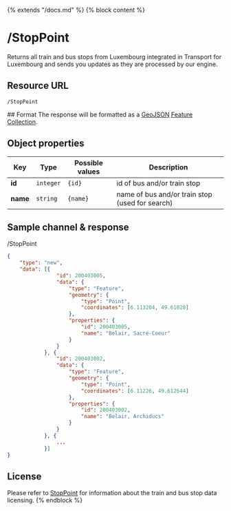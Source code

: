 {% extends "/docs.md" %}
{% block content %}
# /StopPoint
Returns all train and bus stops from Luxembourg integrated in Transport for Luxembourg and sends you updates as they are processed by our engine.

## Resource URL
    /StopPoint

## Format
The response will be formatted as a [GeoJSON](https://en.wikipedia.org/wiki/GeoJSON) [Feature Collection](http://geojson.org/geojson-spec.html#feature-collection-objects).

## Object properties
| Key          | Type      | Possible values | Description |
| ------------ | --------- | --------------- | ----------- |
| **id**       | `integer` | `{id}`          | id of bus and/or train stop |
| **name**     | `string`  | `{name}`        | name of bus and/or train stop (used for search) |

## Sample channel & response
/StopPoint
```json
{
	"type": "new",
	"data": [{
				"id": 200403005,
				"data": {
					"type": "Feature",
					"geometry": {
						"type": "Point",
						"coordinates": [6.113204, 49.61028]
					},
					"properties": {
						"id": 200403005,
						"name": "Belair, Sacré-Coeur"
					}
				}
			}, {
				"id": 200403002,
				"data": {
					"type": "Feature",
					"geometry": {
						"type": "Point",
						"coordinates": [6.11226, 49.612644]
					},
					"properties": {
						"id": 200403002,
						"name": "Belair, Archiducs"
					}
				}
			}, {
                ...
            }]
}
```

## License
Please refer to [StopPoint](/Streaming_APIs/StopPoint.md#license) for information about the train and bus stop data licensing.
{% endblock %}
